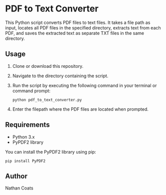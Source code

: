 # PDF to Text Converter

This Python script converts PDF files to text files. It takes a file path as input, locates all PDF files in the specified directory, extracts text from each PDF, and saves the extracted text as separate TXT files in the same directory.

## Usage

1. Clone or download this repository.
2. Navigate to the directory containing the script.
3. Run the script by executing the following command in your terminal or command prompt:

    ```
    python pdf_to_text_converter.py
    ```

4. Enter the filepath where the PDF files are located when prompted.

## Requirements

- Python 3.x
- PyPDF2 library

You can install the PyPDF2 library using pip:


    pip install PyPDF2

## Author

Nathan Coats
